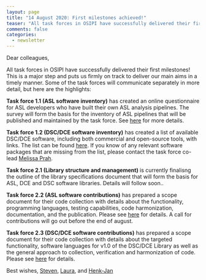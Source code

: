 ```yaml
---
layout: page
title: "14 August 2020: First milestones achieved!"
teaser: "All task forces in OSIPI have successfully delivered their first milestones."
comments: false
categories:
  - newsletter
---
```


Dear colleagues,

All task forces in OSIPI have successfully delivered their first milestones! This is a major step and puts us firmly on track to deliver our main aims in a timely manner. Some of the task forces will communicate separately in more detail, but here are the highlights:

**Task force 1.1 (ASL software inventory)** has created an online questionnaire for ASL developers who have built their own ASL analysis pipelines. The survey will form the basis for the inventory of ASL pipelines that will be published and maintained by the task force. See [here](https://docs.google.com/forms/d/e/1FAIpQLSf-4_pBXFA31htMNPZo1kQgcY0EJ5_AWxjyvkkYIQVGUHo6sg/viewform) for more details.

**Task force 1.2 (DSC/DCE software inventory)** has created a list of available DSC/DCE software, including both commercial and open-source tools, with links. The list can be found [here](https://drive.google.com/file/d/14avwqgQv6l0Uw7xExz9P0w-rwwY-e2cA/view). If you know of any relevant software packages that are missing from the list, please contact the task force co-lead [Melissa Prah](mailto:mprah@mcw.edu).

**Task force 2.1 (Library structure and management)** is currently finalisng the outline of the library specifications document that will form the basis for ASL, DCE and DSC software libraries. Details will follow soon..

**Task force 2.2 (ASL software contributions)** has prepared a scope document for their code collection with details about the functionality, programming languages, testing capabilities, code harmonization, documentation, and the publication. Please see [here](https://docs.google.com/document/d/1ioVbJKTfeoIGwCYcq6IsWwl9o_W4wRfeSFHXo6msCQQ/edit#) for details. A call for contributions will go out before the end of august.

**Task force 2.3 (DSC/DCE software contributions)** has prepared a scope document for their code collection with details about the targeted functionality, software languages for v1.0 of the DSC/DCE Library as well as the general approach to collection, verification and harmonization of code. Please see [here](https://docs.google.com/document/d/1SmGhdzUPREHjpGtSEQohmIYz1Fi-XmHm0R8_Qp8xCuI/edit#heading=h.qbn3y9arw2jn) for details. 


Best wishes,
<a href="mailto:s.sourbron@sheffield.ac.uk">Steven</a>, <a href="mailto:laura.bell@barrowneuro.org">Laura</a>, and <a href="mailto:henkjanmutsaerts@gmail.com">Henk-Jan</a>
